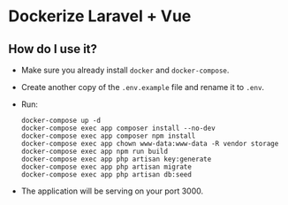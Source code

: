 # Dockerize Laravel + Vue

## How do I use it?

- Make sure you already install `docker` and `docker-compose`.
- Create another copy of the `.env.example` file and rename it to `.env`.  
- Run: 
    ```
    docker-compose up -d
    docker-compose exec app composer install --no-dev
    docker-compose exec app composer npm install
    docker-compose exec app chown www-data:www-data -R vendor storage
    docker-compose exec app npm run build
    docker-compose exec app php artisan key:generate
    docker-compose exec app php artisan migrate
    docker-compose exec app php artisan db:seed
    ```

- The application will be serving on your port 3000.
